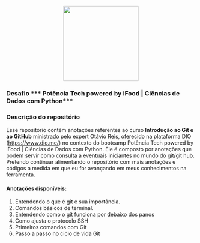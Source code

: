 <p align="center">
<img src="https://hermes.dio.me/tracks/49c408ad-800d-416d-b77c-681add1be673.png" width="200" height="200" />
  
</p>



### Desafio *** Potência Tech powered by iFood | Ciências de Dados com Python***


### Descrição do repositório

Esse repositório contém anotações referentes ao curso **Introdução ao Git e ao GitHub** ministrado pelo expert Otávio Reis, oferecido na plataforma DIO (https://www.dio.me/) no contexto do bootcamp Potência Tech powered by iFood | Ciências de Dados com Python. Ele é composto por anotações que podem servir como consulta a eventuais iniciantes no mundo do git/git hub. Pretendo continuar alimentando o repositório com mais anotações e códigos a medida em que eu for avançando em meus conhecimentos na ferramenta.


#### Anotações disponíveis:

1. Entendendo o que é git e sua importância.
2. Comandos básicos de terminal.
3. Entendendo como o git funciona por debaixo dos panos
4. Como ajusta o protocolo SSH
5. Primeiros comandos com Git
6. Passo a passo no ciclo de vida Git








